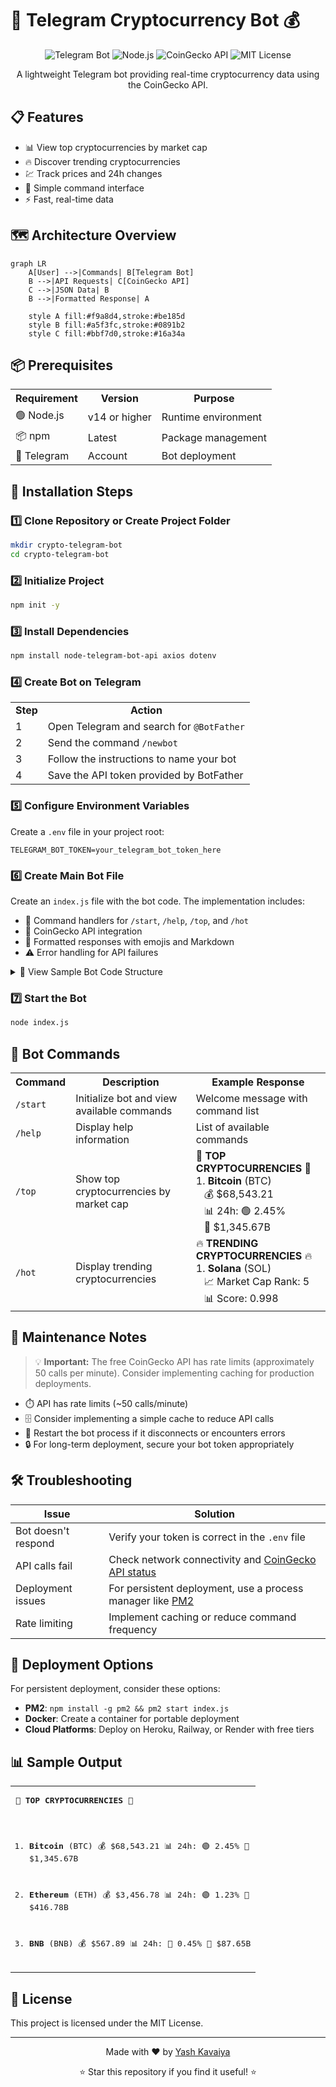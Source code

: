 # 🤖 Telegram Cryptocurrency Bot 💰

<div align="center">
  <img src="https://img.shields.io/badge/Telegram-Bot-blue?logo=telegram" alt="Telegram Bot"/>
  <img src="https://img.shields.io/badge/NodeJS-v14+-green?logo=node.js" alt="Node.js"/>
  <img src="https://img.shields.io/badge/API-CoinGecko-yellow?logo=bitcoin" alt="CoinGecko API"/>
  <img src="https://img.shields.io/badge/License-MIT-lightgrey" alt="MIT License"/>
</div>

<div align="center">
  <p>A lightweight Telegram bot providing real-time cryptocurrency data using the CoinGecko API.</p>
</div>

## 📋 Features

- 📊 View top cryptocurrencies by market cap
- 🔥 Discover trending cryptocurrencies
- 💹 Track prices and 24h changes
- 🚀 Simple command interface
- ⚡ Fast, real-time data

## 🗺️ Architecture Overview

```mermaid
graph LR
    A[User] -->|Commands| B[Telegram Bot]
    B -->|API Requests| C[CoinGecko API]
    C -->|JSON Data| B
    B -->|Formatted Response| A
    
    style A fill:#f9a8d4,stroke:#be185d
    style B fill:#a5f3fc,stroke:#0891b2
    style C fill:#bbf7d0,stroke:#16a34a
```

## 📦 Prerequisites

<table>
  <tr>
    <th>Requirement</th>
    <th>Version</th>
    <th>Purpose</th>
  </tr>
  <tr>
    <td>🟢 Node.js</td>
    <td>v14 or higher</td>
    <td>Runtime environment</td>
  </tr>
  <tr>
    <td>📦 npm</td>
    <td>Latest</td>
    <td>Package management</td>
  </tr>
  <tr>
    <td>💬 Telegram</td>
    <td>Account</td>
    <td>Bot deployment</td>
  </tr>
</table>

## 🚀 Installation Steps

### 1️⃣ Clone Repository or Create Project Folder

```bash
mkdir crypto-telegram-bot
cd crypto-telegram-bot
```

### 2️⃣ Initialize Project

```bash
npm init -y
```

### 3️⃣ Install Dependencies

```bash
npm install node-telegram-bot-api axios dotenv
```

### 4️⃣ Create Bot on Telegram

<div align="center">
  <table>
    <tr>
      <td align="center"><b>Step</b></td>
      <td align="center"><b>Action</b></td>
    </tr>
    <tr>
      <td>1</td>
      <td>Open Telegram and search for <code>@BotFather</code></td>
    </tr>
    <tr>
      <td>2</td>
      <td>Send the command <code>/newbot</code></td>
    </tr>
    <tr>
      <td>3</td>
      <td>Follow the instructions to name your bot</td>
    </tr>
    <tr>
      <td>4</td>
      <td>Save the API token provided by BotFather</td>
    </tr>
  </table>
</div>

### 5️⃣ Configure Environment Variables

Create a `.env` file in your project root:

```
TELEGRAM_BOT_TOKEN=your_telegram_bot_token_here
```

### 6️⃣ Create Main Bot File

Create an `index.js` file with the bot code. The implementation includes:

- 🔄 Command handlers for `/start`, `/help`, `/top`, and `/hot`
- 🔌 CoinGecko API integration
- 🎨 Formatted responses with emojis and Markdown
- ⚠️ Error handling for API failures

<details>
<summary>📄 View Sample Bot Code Structure</summary>

```javascript
// 1. Import dependencies
const TelegramBot = require('node-telegram-bot-api');
const axios = require('axios');
require('dotenv').config();

// 2. Environment configuration
const TOKEN = process.env.TELEGRAM_BOT_TOKEN;
const COINGECKO_API_BASE = 'https://api.coingecko.com/api/v3';

// 3. Initialize bot with polling
const bot = new TelegramBot(TOKEN, { polling: true });

// 4. API integration layer
const cryptoAPI = {
  // Methods for fetching cryptocurrency data
};

// 5. Response formatter
const formatter = {
  // Methods for formatting responses
};

// 6. Command handlers
bot.onText(/\/start/, (msg) => {
  // Handle start command
});

bot.onText(/\/help/, (msg) => {
  // Handle help command
});

bot.onText(/\/top/, async (msg) => {
  // Handle top command
});

bot.onText(/\/hot/, async (msg) => {
  // Handle hot command
});

// 7. Error handler
bot.on('polling_error', (error) => {
  console.error('Polling error:', error);
});

// 8. Start the bot
console.log('Bot is running...');
```
</details>

### 7️⃣ Start the Bot

```bash
node index.js
```

## 📱 Bot Commands

<div align="center">
  <table>
    <tr>
      <th>Command</th>
      <th>Description</th>
      <th>Example Response</th>
    </tr>
    <tr>
      <td><code>/start</code></td>
      <td>Initialize bot and view available commands</td>
      <td>Welcome message with command list</td>
    </tr>
    <tr>
      <td><code>/help</code></td>
      <td>Display help information</td>
      <td>List of available commands</td>
    </tr>
    <tr>
      <td><code>/top</code></td>
      <td>Show top cryptocurrencies by market cap</td>
      <td>
        🔸 <b>TOP CRYPTOCURRENCIES</b> 🔸<br>
        1. <b>Bitcoin</b> (BTC)<br>
        &nbsp;&nbsp;&nbsp;💰 $68,543.21<br>
        &nbsp;&nbsp;&nbsp;📊 24h: 🟢 2.45%<br>
        &nbsp;&nbsp;&nbsp;🧢 $1,345.67B
      </td>
    </tr>
    <tr>
      <td><code>/hot</code></td>
      <td>Display trending cryptocurrencies</td>
      <td>
        🔥 <b>TRENDING CRYPTOCURRENCIES</b> 🔥<br>
        1. <b>Solana</b> (SOL)<br>
        &nbsp;&nbsp;&nbsp;📈 Market Cap Rank: 5<br>
        &nbsp;&nbsp;&nbsp;📊 Score: 0.998
      </td>
    </tr>
  </table>
</div>

## 🔧 Maintenance Notes

<blockquote>
<p>💡 <b>Important:</b> The free CoinGecko API has rate limits (approximately 50 calls per minute). Consider implementing caching for production deployments.</p>
</blockquote>

- ⏱️ API has rate limits (~50 calls/minute)
- 🗄️ Consider implementing a simple cache to reduce API calls
- 🔄 Restart the bot process if it disconnects or encounters errors
- 🔒 For long-term deployment, secure your bot token appropriately

## 🛠️ Troubleshooting

| Issue | Solution |
|-------|----------|
| Bot doesn't respond | Verify your token is correct in the `.env` file |
| API calls fail | Check network connectivity and [CoinGecko API status](https://status.coingecko.com/) |
| Deployment issues | For persistent deployment, use a process manager like [PM2](https://pm2.keymetrics.io/) |
| Rate limiting | Implement caching or reduce command frequency |

## 🚀 Deployment Options

For persistent deployment, consider these options:

- **PM2**: `npm install -g pm2 && pm2 start index.js`
- **Docker**: Create a container for portable deployment
- **Cloud Platforms**: Deploy on Heroku, Railway, or Render with free tiers

## 📊 Sample Output

<div align="center">
  <table>
    <tr>
      <td>
        <pre>
🔸 <b>TOP CRYPTOCURRENCIES</b> 🔸

1. <b>Bitcoin</b> (BTC)
   💰 $68,543.21
   📊 24h: 🟢 2.45%
   🧢 $1,345.67B

2. <b>Ethereum</b> (ETH)
   💰 $3,456.78
   📊 24h: 🟢 1.23%
   🧢 $416.78B

3. <b>BNB</b> (BNB)
   💰 $567.89
   📊 24h: 🔴 0.45%
   🧢 $87.65B
        </pre>
      </td>
    </tr>
  </table>
</div>

## 📝 License

This project is licensed under the MIT License.

---

<div align="center">
  <p>Made with ❤️ by <a href="https://github.com/Yash-Kavaiya">Yash Kavaiya</a></p>
  <p>⭐ Star this repository if you find it useful! ⭐</p>
</div>
